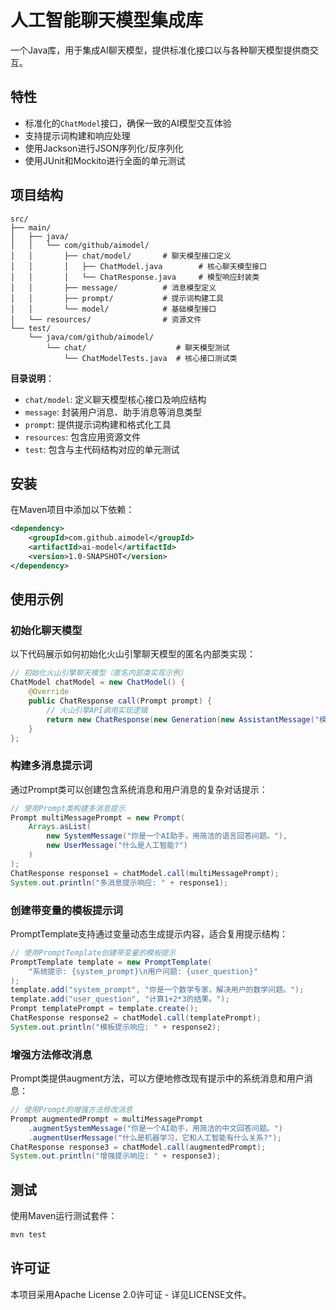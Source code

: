 # 人工智能聊天模型集成库

一个Java库，用于集成AI聊天模型，提供标准化接口以与各种聊天模型提供商交互。

## 特性
- 标准化的`ChatModel`接口，确保一致的AI模型交互体验
- 支持提示词构建和响应处理
- 使用Jackson进行JSON序列化/反序列化
- 使用JUnit和Mockito进行全面的单元测试

## 项目结构
```
src/
├── main/
│   ├── java/
│   │   └── com/github/aimodel/
│   │       ├── chat/model/       # 聊天模型接口定义
│   │       │   ├── ChatModel.java        # 核心聊天模型接口
│   │       │   └── ChatResponse.java     # 模型响应封装类
│   │       ├── message/          # 消息模型定义
│   │       ├── prompt/           # 提示词构建工具
│   │       └── model/            # 基础模型接口
│   └── resources/                # 资源文件
└── test/
    └── java/com/github/aimodel/
        └── chat/                    # 聊天模型测试
            └── ChatModelTests.java  # 核心接口测试类
```
**目录说明**：
- `chat/model`: 定义聊天模型核心接口及响应结构
- `message`: 封装用户消息、助手消息等消息类型
- `prompt`: 提供提示词构建和格式化工具
- `resources`: 包含应用资源文件
- `test`: 包含与主代码结构对应的单元测试

## 安装
在Maven项目中添加以下依赖：
```xml
<dependency>
    <groupId>com.github.aimodel</groupId>
    <artifactId>ai-model</artifactId>
    <version>1.0-SNAPSHOT</version>
</dependency>
```

## 使用示例

### 初始化聊天模型
以下代码展示如何初始化火山引擎聊天模型的匿名内部类实现：
```java
// 初始化火山引擎聊天模型（匿名内部类实现示例）
ChatModel chatModel = new ChatModel() {
    @Override
    public ChatResponse call(Prompt prompt) {
        // 火山引擎API调用实现逻辑
        return new ChatResponse(new Generation(new AssistantMessage("模拟火山引擎响应: " + prompt.getContents())));
    }
};
```

### 构建多消息提示词
通过Prompt类可以创建包含系统消息和用户消息的复杂对话提示：
```java
// 使用Prompt类构建多消息提示
Prompt multiMessagePrompt = new Prompt(
    Arrays.asList(
        new SystemMessage("你是一个AI助手，用简洁的语言回答问题。"),
        new UserMessage("什么是人工智能?")
    )
);
ChatResponse response1 = chatModel.call(multiMessagePrompt);
System.out.println("多消息提示响应: " + response1);
```

### 创建带变量的模板提示词
PromptTemplate支持通过变量动态生成提示内容，适合复用提示结构：
```java
// 使用PromptTemplate创建带变量的模板提示
PromptTemplate template = new PromptTemplate(
    "系统提示: {system_prompt}\n用户问题: {user_question}"
);
template.add("system_prompt", "你是一个数学专家，解决用户的数学问题。");
template.add("user_question", "计算1+2*3的结果。");
Prompt templatePrompt = template.create();
ChatResponse response2 = chatModel.call(templatePrompt);
System.out.println("模板提示响应: " + response2);
```

### 增强方法修改消息
Prompt类提供augment方法，可以方便地修改现有提示中的系统消息和用户消息：
```java
// 使用Prompt的增强方法修改消息
Prompt augmentedPrompt = multiMessagePrompt
    .augmentSystemMessage("你是一个AI助手，用简洁的中文回答问题。")
    .augmentUserMessage("什么是机器学习，它和人工智能有什么关系?");
ChatResponse response3 = chatModel.call(augmentedPrompt);
System.out.println("增强提示响应: " + response3);
```


## 测试
使用Maven运行测试套件：
```bash
mvn test
```

## 许可证
本项目采用Apache License 2.0许可证 - 详见LICENSE文件。
